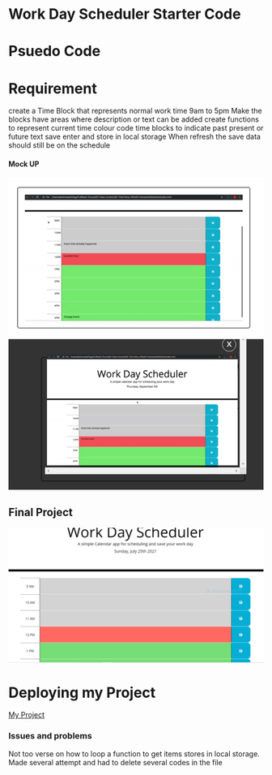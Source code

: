 # Work Day Scheduler Starter Code
# Psuedo Code
# Requirement
create a Time Block that represents normal work time 9am to 5pm
Make the blocks have areas where description or text can be added
create functions to represent current time
colour code time blocks to indicate past present or future text
save enter and store in local storage
When refresh the save data should still be on the schedule

#### Mock UP ####
![](./assets/images/required.PNG)
![](./assets/images/required1.PNG)

## Final Project
![my project](./assets/images/mypage.PNG)

# Deploying my Project
[My Project](https://jahneo.github.io/Work-_Day_Scheduler)

### Issues and problems
Not too verse on how to loop a function to get items stores in local storage.
Made several attempt and had to delete several codes in the file